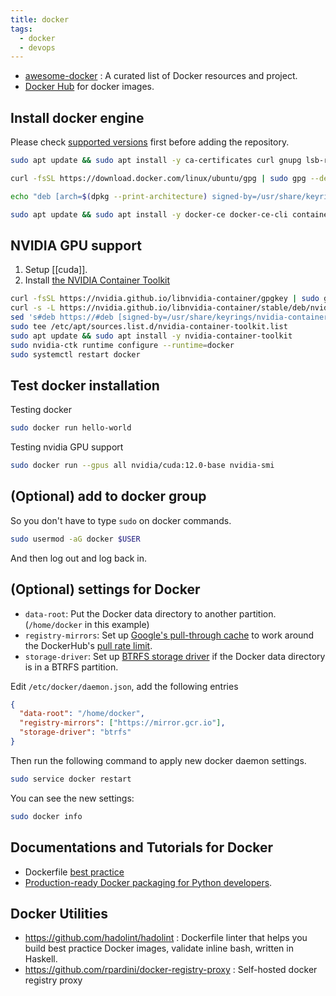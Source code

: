 ```yaml
---
title: docker
tags:
  - docker
  - devops
---
```


- [awesome-docker](https://github.com/veggiemonk/awesome-docker) : A curated list of Docker resources and project.
- [Docker Hub](https://hub.docker.com/) for docker images.

## Install docker engine

Please check [supported versions](https://docs.docker.com/engine/install/ubuntu/) first before adding the repository.

```bash
sudo apt update && sudo apt install -y ca-certificates curl gnupg lsb-release

curl -fsSL https://download.docker.com/linux/ubuntu/gpg | sudo gpg --dearmor -o /usr/share/keyrings/docker-archive-keyring.gpg

echo "deb [arch=$(dpkg --print-architecture) signed-by=/usr/share/keyrings/docker-archive-keyring.gpg] https://download.docker.com/linux/ubuntu $(lsb_release -cs) stable" | sudo tee /etc/apt/sources.list.d/docker.list > /dev/null

sudo apt update && sudo apt install -y docker-ce docker-ce-cli containerd.io docker-compose-plugin
```

## NVIDIA GPU support

1. Setup [[cuda]].
2. Install [the NVIDIA Container Toolkit](https://docs.nvidia.com/datacenter/cloud-native/container-toolkit/latest/install-guide.html#installation)

```sh
curl -fsSL https://nvidia.github.io/libnvidia-container/gpgkey | sudo gpg --dearmor -o /usr/share/keyrings/nvidia-container-toolkit-keyring.gpg
curl -s -L https://nvidia.github.io/libnvidia-container/stable/deb/nvidia-container-toolkit.list | \
sed 's#deb https://#deb [signed-by=/usr/share/keyrings/nvidia-container-toolkit-keyring.gpg] https://#g' | \
sudo tee /etc/apt/sources.list.d/nvidia-container-toolkit.list
sudo apt update && sudo apt install -y nvidia-container-toolkit
sudo nvidia-ctk runtime configure --runtime=docker
sudo systemctl restart docker
```

## Test docker installation

Testing docker
```sh
sudo docker run hello-world
```

Testing nvidia GPU support
```sh
sudo docker run --gpus all nvidia/cuda:12.0-base nvidia-smi
```

## (Optional) add to docker group

So you don't have to type `sudo` on docker commands.

```sh
sudo usermod -aG docker $USER
```

And then log out and log back in.

## (Optional) settings for Docker

- `data-root`: Put the Docker data directory to another partition. (`/home/docker` in this example)
- `registry-mirrors`: Set up [Google's pull-through cache](https://cloud.google.com/artifact-registry/docs/pull-cached-dockerhub-images) to work around the DockerHub's [pull rate limit](https://www.docker.com/blog/scaling-docker-to-serve-millions-more-developers-network-egress/).
- `storage-driver`: Set up [BTRFS storage driver](https://docs.docker.com/engine/storage/drivers/btrfs-driver/) if the Docker data directory is in a BTRFS partition.

Edit `/etc/docker/daemon.json`, add the following entries

```json title="/etc/docker/daemon.json"
{
  "data-root": "/home/docker",
  "registry-mirrors": ["https://mirror.gcr.io"],
  "storage-driver": "btrfs"
}
```

Then run the following command to apply new docker daemon settings.

```bash
sudo service docker restart
```

You can see the new settings:

```sh
sudo docker info
```

## Documentations and Tutorials for Docker

- Dockerfile [best practice](https://docs.docker.com/engine/userguide/eng-image/dockerfile_best-practices)
- [Production-ready Docker packaging for Python developers](https://pythonspeed.com/docker/).

## Docker Utilities

- https://github.com/hadolint/hadolint : Dockerfile linter that helps you build best practice Docker images, validate inline bash, written in Haskell.
- https://github.com/rpardini/docker-registry-proxy : Self-hosted docker registry proxy
